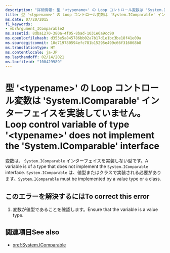 ```yaml
---
description: "詳細情報: 型 '<typename>' の Loop コントロール変数は 'System.IComparable' インターフェイスを実装していません"
title: 型 '<typename>' の Loop コントロール変数は 'System.IComparable' インターフェイスを実装していません。
ms.date: 07/20/2015
f1_keywords:
- vbrArgument_IComparable2
ms.assetid: 8dba1270-380a-4f05-8bad-1031e6a9cc90
ms.openlocfilehash: d353e5a845786bb02a7b17d1e1bc3be18f41e09a
ms.sourcegitcommit: 10e719780594efc781b15295e499c66f316068b8
ms.translationtype: HT
ms.contentlocale: ja-JP
ms.lasthandoff: 02/14/2021
ms.locfileid: "100429989"
---
```

# <a name="loop-control-variable-of-type-typename-does-not-implement-the-systemicomparable-interface"></a><span data-ttu-id="30560-103">型 '\<typename>' の Loop コントロール変数は 'System.IComparable' インターフェイスを実装していません。</span><span class="sxs-lookup"><span data-stu-id="30560-103">Loop control variable of type '\<typename>' does not implement the 'System.IComparable' interface</span></span>

<span data-ttu-id="30560-104">変数は、 `System.IComparable` インターフェイスを実装しない型です。</span><span class="sxs-lookup"><span data-stu-id="30560-104">A variable is of a type that does not implement the `System.IComparable` interface.</span></span> <span data-ttu-id="30560-105">`System.IComparable` は、値型またはクラスで実装される必要があります。</span><span class="sxs-lookup"><span data-stu-id="30560-105">`System.IComparable` must be implemented by a value type or a class.</span></span>  
  
## <a name="to-correct-this-error"></a><span data-ttu-id="30560-106">このエラーを解決するには</span><span class="sxs-lookup"><span data-stu-id="30560-106">To correct this error</span></span>  
  
1. <span data-ttu-id="30560-107">変数が値型であることを確認します。</span><span class="sxs-lookup"><span data-stu-id="30560-107">Ensure that the variable is a value type.</span></span>  
  
## <a name="see-also"></a><span data-ttu-id="30560-108">関連項目</span><span class="sxs-lookup"><span data-stu-id="30560-108">See also</span></span>

- <xref:System.IComparable>
